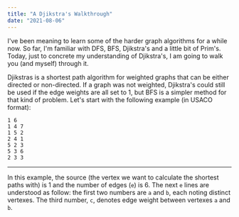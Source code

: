 ```yaml
---
title: "A Djikstra's Walkthrough"
date: "2021-08-06"
---
```


I've been meaning to learn some of the harder graph algorithms for a while now. So far, I'm familiar with DFS, BFS, Djikstra's and a little bit of Prim's. Today, just to concrete my understanding of Djikstra's, I am going to walk you (and myself) through it.

Djikstras is a shortest path algorithm for weighted graphs that can be either directed or non-directed. If a graph was not weighted, Djikstra's could still be used if the edge weights are all set to 1, but BFS is a simpler method for that kind of problem. Let's start with the following example (in USACO format):

```
1 6
1 4 7
1 5 2
2 4 1
5 2 3
5 3 6
2 3 3
```
----------------
In this example, the source (the vertex we want to calculate the shortest paths with) is 1 and the number of edges (`e`) is 6. The next `e` lines are understood as follow: the first two numbers are `a` and `b`, each noting distinct vertexes. The third number, `c`, denotes edge weight between vertexes `a` and `b`. 
